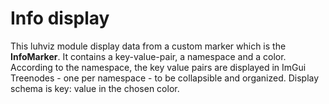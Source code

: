 # Info display
This luhviz module display data from a custom marker which is the **InfoMarker**. It contains a key-value-pair, a namespace and a color.
According to the namespace, the key value pairs are displayed in ImGui Treenodes - one per namespace - to be collapsible and organized.
Display schema is key: value in the chosen color. 